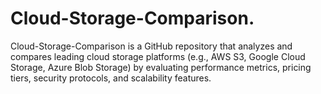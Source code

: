 # Cloud-Storage-Comparison.
Cloud-Storage-Comparison is a GitHub repository that analyzes and compares leading cloud storage platforms (e.g., AWS S3, Google Cloud Storage, Azure Blob Storage) by evaluating performance metrics, pricing tiers, security protocols, and scalability features.
